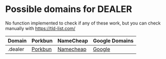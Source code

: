 # Possible domains for DEALER

No function implemented to check if any of these work, but you can check manually with https://tld-list.com/

| Domain | Porkbun | NameCheap | Google Domains |
|---|---|---|---|
| .dealer | [Porkbun](https://porkbun.com/checkout/search?prb=e814663da1&tlds=&idnLanguage=&search=search&q=.dealer) | [Namecheap](https://www.namecheap.com/domains/registration/results/?domain=.dealer) | [Google](https://domains.google.com/registrar/search?searchTerm=.dealer) |
